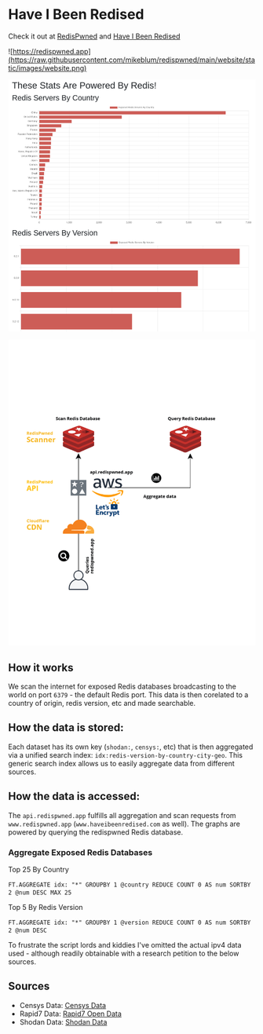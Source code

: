 # Have I Been Redised

Check it out at [RedisPwned](https://redispwned.app) and [Have I Been Redised](https://haveibeenredised.com)

![https://redispwned.app](https://raw.githubusercontent.com/mikeblum/redispwned/main/website/static/images/website.png)

![graphs about redis powered by redis](https://raw.githubusercontent.com/mikeblum/redispwned/main/website/static/images/website-graphs.png)

![Architecture of redispwned.app](https://raw.githubusercontent.com/mikeblum/redispwned/main/website/static/images/architecture.png)

## How it works

We scan the internet for exposed Redis databases broadcasting to the world on port `6379` - the default Redis port. This data is then corelated to a country of origin, redis version, etc and made searchable.

## How the data is stored:

Each dataset has its own key (`shodan:`, `censys:`, etc) that is then aggregated via a unified search index: `idx:redis-version-by-country-city-geo`. This generic search index allows us to easily aggregate data from different sources.

## How the data is accessed:

The `api.redispwned.app` fulfills all aggregation and scan requests from `www.redispwned.app` (`www.haveibeenredised.com` as well). The graphs are powered by querying the redispwned Redis database.

### Aggregate Exposed Redis Databases

Top 25 By Country

```
FT.AGGREGATE idx: "*" GROUPBY 1 @country REDUCE COUNT 0 AS num SORTBY 2 @num DESC MAX 25
```

Top 5 By Redis Version

```
FT.AGGREGATE idx: "*" GROUPBY 1 @version REDUCE COUNT 0 AS num SORTBY 2 @num DESC
```

To frustrate the script lords and kiddies I've omitted the actual ipv4 data used - although readily obtainable with a research petition to the below sources.

## Sources

- Censys Data: [Censys Data](https://censys.io/ipv4?q=ports%3A+6379)
- Rapid7 Data: [Rapid7 Open Data](https://opendata.rapid7.com)
- Shodan Data: [Shodan Data](https://www.shodan.io/search?query=product%3ARedis)
